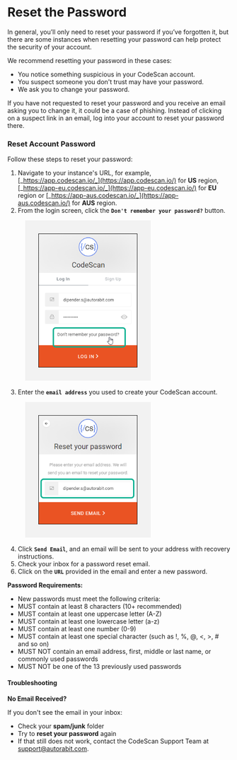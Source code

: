 # Reset the Password

In general, you’ll only need to reset your password if you’ve forgotten it, but there are some instances when resetting your password can help protect the security of your account.

We recommend resetting your password in these cases:

* You notice something suspicious in your CodeScan account.
* You suspect someone you don't trust may have your password.
* We ask you to change your password.

If you have not requested to reset your password and you receive an email asking you to change it, it could be a case of phishing. Instead of clicking on a suspect link in an email, log into your account to reset your password there.

### Reset Account Password <a href="#reset-account-password" id="reset-account-password"></a>

Follow these steps to reset your password:

1. Navigate to your instance's URL, for example, [_https://app.codescan.io/_](https://app.codescan.io/) for **US** region, [_https://app-eu.codescan.io/_](https://app-eu.codescan.io/) for **EU** region or [_https://app-aus.codescan.io/_](https://app-aus.codescan.io/) for **AUS** region.
2. From the login screen, click the **`Don't remember your password?`** button.

<figure><img src="../../../../.gitbook/assets/image (7) (1) (1) (1) (1) (1) (1) (1) (1) (1) (1) (1) (1) (1) (1) (1) (1) (1) (1) (1) (1) (1) (1) (1).png" alt="" width="284"><figcaption></figcaption></figure>

3. Enter the **`email address`** you used to create your CodeScan account.

<figure><img src="../../../../.gitbook/assets/image (8) (1) (1) (1) (1) (1) (1) (1) (1) (1) (1) (1) (1) (1) (1) (1) (1) (1) (1) (1) (1) (1) (1) (1).png" alt="" width="284"><figcaption></figcaption></figure>

4. Click **`Send Email`**, and an email will be sent to your address with recovery instructions.
5. Check your inbox for a password reset email.
6. Click on the **`URL`** provided in the email and enter a new password.

**Password Requirements:**

* New passwords must meet the following criteria:
* MUST contain at least 8 characters (10+ recommended)
* MUST contain at least one uppercase letter (A-Z)
* MUST contain at least one lowercase letter (a-z)
* MUST contain at least one number (0-9)
* MUST contain at least one special character (such as !, %, @, <, >, # and so on)
* MUST NOT contain an email address, first, middle or last name, or commonly used passwords
* MUST NOT be one of the 13 previously used passwords

#### Troubleshooting <a href="#troubleshooting" id="troubleshooting"></a>

**No Email Received?**

If you don't see the email in your inbox:

* Check your **spam/junk** folder
* Try to **reset your password** again
* If that still does not work, contact the CodeScan Support Team at [support@autorabit.com](https://mailto:support@autorabit.com/).
